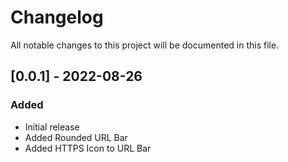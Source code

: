 # Changelog

All notable changes to this project will be documented in this file.

## [0.0.1] - 2022-08-26

### Added

- Initial release
- Added Rounded URL Bar
- Added HTTPS Icon to URL Bar
